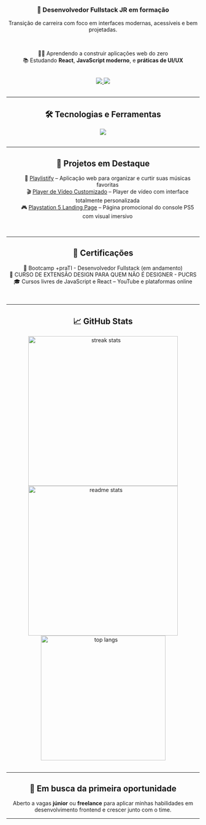 <h3 align="center">🚀 Desenvolvedor Fullstack JR em formação</h3>

<p align="center">Transição de carreira com foco em interfaces modernas, acessíveis e bem projetadas.</p>

<br/>

<div align="center">
  
👨‍💻 Aprendendo a construir aplicações web do zero  
📚 Estudando **React**, **JavaScript moderno**, e **práticas de UI/UX**

</div>

<br/>

<div align="center"> 
  <a href="https://www.linkedin.com/in/cleytonjesus07/" target="_blank">
    <img src="https://img.shields.io/badge/👔%20LinkedIn-0077B5?style=for-the-badge&logo=linkedin&logoColor=white" />
  </a>
  <a href="mailto:cleytonjesus007@gmail.com" target="_blank">
    <img src="https://img.shields.io/badge/✉️%20Gmail-D14836?style=for-the-badge&logo=gmail&logoColor=white" />
  </a>
</div>

<br/>

---

<h2 align="center">🛠️ Tecnologias e Ferramentas</h2>

<div align="center">
  <img src="https://skillicons.dev/icons?i=html,css,javascript,react,nodejs,figma,vscode,git" />
</div>

<br/>

---

<h2 align="center">📂 Projetos em Destaque</h2>

<ul align="center" style="list-style-type: none;">
  <li>🎵 <a href="https://github.com/cleytonjesus07/playlistify" target="_blank">Playlistify</a> – Aplicação web para organizar e curtir suas músicas favoritas</li>
  <li>🎬 <a href="https://github.com/cleytonjesus07/PlayerDeVideoCustomizado" target="_blank">Player de Vídeo Customizado</a> – Player de vídeo com interface totalmente personalizada</li>
  <li>🎮 <a href="https://github.com/cleytonjesus07/ps5-landing-page" target="_blank">Playstation 5 Landing Page</a> – Página promocional do console PS5 com visual imersivo</li>
</ul>

<br/>

---

<h2 align="center">📜 Certificações</h2>

<div align="center">

📘 Bootcamp +praTI - Desenvolvedor Fullstack (em andamento)  
🧠 CURSO DE EXTENSÃO DESIGN PARA QUEM NÃO É DESIGNER - PUCRS 
🎓 Cursos livres de JavaScript e React – YouTube e plataformas online

</div>

<br/>

---

<h2 align="center">📈 GitHub Stats</h2>

<div align="center">
  <img width=390 src="https://streak-stats.demolab.com?user=cleytonjesus07&count_private=true&theme=react&border_radius=10" alt="streak stats"/>
  <img width=390 src="https://github-readme-stats.vercel.app/api?username=cleytonjesus07&count_private=true&show_icons=true&theme=react&rank_icon=github&border_radius=10" alt="readme stats" />
  <br/>
  <img width=325 src="https://github-readme-stats.vercel.app/api/top-langs/?username=cleytonjesus07&hide=HTML&langs_count=8&layout=compact&theme=react&border_radius=10" alt="top langs" />
</div>

<br/>

---

<h2 align="center">🎯 Em busca da primeira oportunidade</h2>

<p align="center">Aberto a vagas <strong>júnior</strong> ou <strong>freelance</strong> para aplicar minhas habilidades em desenvolvimento frontend e crescer junto com o time.</p>

---

